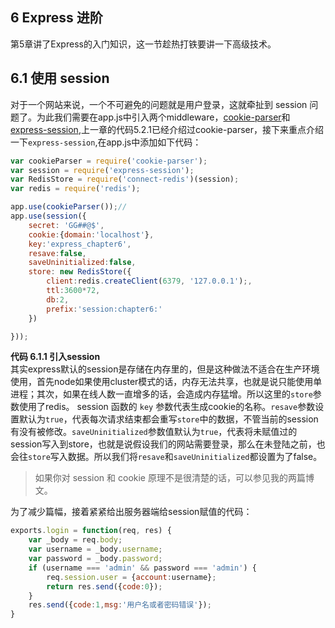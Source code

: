 ## 6 Express 进阶
第5章讲了Express的入门知识，这一节趁热打铁要讲一下高级技术。
## 6.1 使用 session
对于一个网站来说，一个不可避免的问题就是用户登录，这就牵扯到 session 问题了。为此我们需要在app.js中引入两个middleware，[cookie-parser](https://www.npmjs.com/package/cookie-parser)和[express-session](https://www.npmjs.com/package/express-session),上一章的代码5.2.1已经介绍过cookie-parser，接下来重点介绍一下`express-session`,在app.js中添加如下代码：
  
```js
var cookieParser = require('cookie-parser');
var session = require('express-session');
var RedisStore = require('connect-redis')(session);
var redis = require('redis');

app.use(cookieParser());//
app.use(session({
    secret: 'GG##@$',
    cookie:{domain:'localhost'},
    key:'express_chapter6',
    resave:false,
    saveUninitialized:false,
    store: new RedisStore({
        client:redis.createClient(6379, '127.0.0.1');,
        ttl:3600*72,
        db:2,
        prefix:'session:chapter6:'
    })

}));

```
**代码 6.1.1 引入session**  
其实express默认的session是存储在内存里的，但是这种做法不适合在生产环境使用，首先node如果使用cluster模式的话，内存无法共享，也就是说只能使用单进程；其次，如果在线人数一直增多的话，会造成内存猛增。所以这里的`store`参数使用了redis。
session 函数的 `key` 参数代表生成cookie的名称。`resave`参数设置默认为`true`，代表每次请求结束都会重写`store`中的数据，不管当前的session有没有被修改。`saveUninitialized`参数值默认为`true`，代表将未赋值过的session写入到store，也就是说假设我们的网站需要登录，那么在未登陆之前，也会往`store`写入数据。所以我们将`resave`和`saveUninitialized`都设置为了false。
> 如果你对 session 和 cookie 原理不是很清楚的话，可以参见我的两篇博文。  

为了减少篇幅，接着紧紧给出服务器端给session赋值的代码：
```js
exports.login = function(req, res) {
    var _body = req.body;
    var username = _body.username;
    var password = _body.password;
    if (username === 'admin' && password === 'admin') {
        req.session.user = {account:username};
        return res.send({code:0});
    }
    res.send({code:1,msg:'用户名或者密码错误'});
}
```
